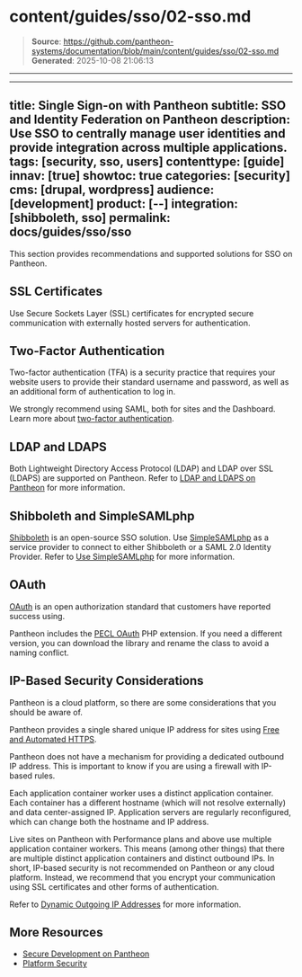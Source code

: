 # content/guides/sso/02-sso.md

> **Source**: https://github.com/pantheon-systems/documentation/blob/main/content/guides/sso/02-sso.md
> **Generated**: 2025-10-08 21:06:13

---

---
title: Single Sign-on with Pantheon
subtitle: SSO and Identity Federation on Pantheon
description: Use SSO to centrally manage user identities and provide integration across multiple applications.
tags: [security, sso, users]
contenttype: [guide]
innav: [true]
showtoc: true
categories: [security]
cms: [drupal, wordpress]
audience: [development]
product: [--]
integration: [shibboleth, sso]
permalink: docs/guides/sso/sso
---

This section provides recommendations and supported solutions for SSO on Pantheon.

## SSL Certificates

Use Secure Sockets Layer (SSL) certificates for encrypted secure communication with externally hosted servers for authentication.

## Two-Factor Authentication

Two-factor authentication (TFA) is a security practice that requires your website users to provide their standard username and password, as well as an additional form of authentication to log in.

We strongly recommend using SAML, both for sites and the Dashboard. Learn more about [two-factor authentication](/guides/secure-development/two-factor-authentication).

## LDAP and LDAPS

Both Lightweight Directory Access Protocol (LDAP) and LDAP over SSL (LDAPS) are supported on Pantheon. Refer to [LDAP and LDAPS on Pantheon](/ldap-and-ldaps) for more information.

## Shibboleth and SimpleSAMLphp

[Shibboleth](https://shibboleth.net/) is an open-source SSO solution. Use [SimpleSAMLphp](https://simplesamlphp.org/) as a service provider to connect to either Shibboleth or a SAML 2.0 Identity Provider. Refer to [Use SimpleSAMLphp](/guides/sso/shibboleth-sso) for more information.

## OAuth

[OAuth](https://oauth.net/) is an open authorization standard that customers have reported success using.

Pantheon includes the [PECL OAuth](http://us.php.net/oauth) PHP extension. If you need a different version, you can download the library and rename the class to avoid a naming conflict.

## IP-Based Security Considerations

Pantheon is a cloud platform, so there are some considerations that you should be aware of.

Pantheon provides a single shared unique IP address for sites using [Free and Automated HTTPS](/guides/global-cdn/https).

Pantheon does not have a mechanism for providing a dedicated outbound IP address. This is important to know if you are using a firewall with IP-based rules.

Each application container worker uses a distinct application container. Each container has a different hostname (which will not resolve externally) and data center-assigned IP. Application servers are regularly reconfigured, which can change both the hostname and IP address.

Live sites on Pantheon with Performance plans and above use multiple application container workers. This means (among other things) that there are multiple distinct application containers and distinct outbound IPs. In short, IP-based security is not recommended on Pantheon or any cloud platform. Instead, we recommend that you encrypt your communication using SSL certificates and other forms of authentication.

Refer to [Dynamic Outgoing IP Addresses](/outgoing-ips) for more information.

## More Resources

- [Secure Development on Pantheon](/guides/secure-development)
- [Platform Security](/guides/platform-considerations/platform-security)